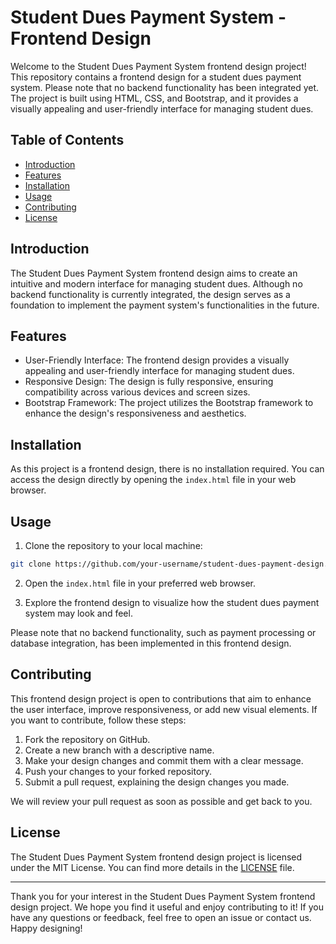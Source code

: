 # Student Dues Payment System - Frontend Design

Welcome to the Student Dues Payment System frontend design project! This repository contains a frontend design for a student dues payment system. Please note that no backend functionality has been integrated yet. The project is built using HTML, CSS, and Bootstrap, and it provides a visually appealing and user-friendly interface for managing student dues.

## Table of Contents

- [Introduction](#introduction)
- [Features](#features)
- [Installation](#installation)
- [Usage](#usage)
- [Contributing](#contributing)
- [License](#license)

## Introduction

The Student Dues Payment System frontend design aims to create an intuitive and modern interface for managing student dues. Although no backend functionality is currently integrated, the design serves as a foundation to implement the payment system's functionalities in the future.

## Features

- User-Friendly Interface: The frontend design provides a visually appealing and user-friendly interface for managing student dues.
- Responsive Design: The design is fully responsive, ensuring compatibility across various devices and screen sizes.
- Bootstrap Framework: The project utilizes the Bootstrap framework to enhance the design's responsiveness and aesthetics.

## Installation

As this project is a frontend design, there is no installation required. You can access the design directly by opening the `index.html` file in your web browser.

## Usage

1. Clone the repository to your local machine:

```bash
git clone https://github.com/your-username/student-dues-payment-design.git
```

2. Open the `index.html` file in your preferred web browser.

3. Explore the frontend design to visualize how the student dues payment system may look and feel.

Please note that no backend functionality, such as payment processing or database integration, has been implemented in this frontend design.

## Contributing

This frontend design project is open to contributions that aim to enhance the user interface, improve responsiveness, or add new visual elements. If you want to contribute, follow these steps:

1. Fork the repository on GitHub.
2. Create a new branch with a descriptive name.
3. Make your design changes and commit them with a clear message.
4. Push your changes to your forked repository.
5. Submit a pull request, explaining the design changes you made.

We will review your pull request as soon as possible and get back to you.

## License

The Student Dues Payment System frontend design project is licensed under the MIT License. You can find more details in the [LICENSE](LICENSE) file.

---

Thank you for your interest in the Student Dues Payment System frontend design project. We hope you find it useful and enjoy contributing to it! If you have any questions or feedback, feel free to open an issue or contact us. Happy designing!
